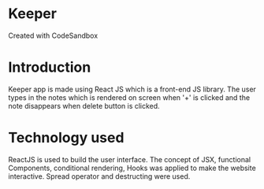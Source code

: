 # Keeper
Created with CodeSandbox

# Introduction
Keeper app is made using React JS which is a front-end JS library. The user types in the notes which is rendered on screen 
when '+' is clicked and the note disappears when delete button is clicked.

# Technology used
ReactJS is used to build the user interface. The concept of JSX, functional Components, conditional rendering, Hooks was applied to 
make the website interactive. Spread operator and destructing were used.

